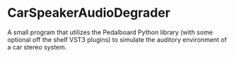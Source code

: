 # CarSpeakerAudioDegrader
A small program that utilizes the Pedalboard Python library (with some optional off the shelf VST3 plugins) to simulate the auditory environment of a car stereo system.
